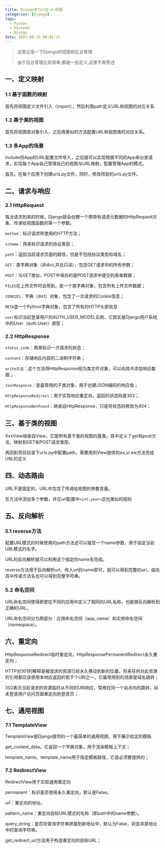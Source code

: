```yaml
---
title: Django学习小记-4-视图
categories: [Django]
tags:
  - Python
  - backend
  - Django
date: 2021-08-19 00:01:21
---
```


>这里记录一下Django的视图和后台管理
>
>由于后台管理比较简单,都是一些定义,这里不再赘述

## 一、定义映射

### 1.1 基于函数的映射

首先将视图定义文件引入（import），然后利用path定义URL和视图的对应关系

### 1.2 基于类的视图

首先将视图类对象引入，之后用类似的方法配置URL和视图类的对应关系。

### 1.3 多App的场景

include将App的URL配置文件导入，之后就可以实现根据不同的App来分发请求，实现每个App自己管理自己的视图与URL映射，配置管理App的模式。

首先，在每个应用下创建urls.py文件，同时，修改项目的urls.py文件。

## 二、请求与响应

### 2.1 HttpRequest

每当请求到来的时候，Django就会创建一个携带有请求元数据的HttpRequest对象，传递给视图函数的第一个参数。

`method`：标识请求所使用的HTTP方法；

`scheme`：用来标识请求的协议类型；

`path`：返回当前请求页面的路径，但是不包括协议类型和域名；

`GET`：类字典对象（非dict,并且只读），包含GET请求中的所有参数；

`POST`：与GET类似，POST中保存的是POST请求中提交的表单数据；

`FILES`在上传文件时会用到，是一个类字典对象，包含所有上传文件数据；

`COOKIES`：字典（dict）对象，包含了一次请求的Cookie信息；

`META`是一个Python字典对象，包含了所有的HTTP头部信息

`user`标识当前登录用户的AUTH_USER_MODEL实例，它其实是Django用户系统中的User（auth.User）类型；

### 2.2 HttpResponse

`status_code`：用来标识一次请求的状态；

`content`：存储响应内容的二进制字符串；

`write方法`：这个方法将HttpResponse视为类文件对象，可以向其中添加响应数据；

`JsonResponse`：是最常用的子类对象，用于创建JSON编码的响应值；

`HttpResponseRedirect`：用于实现响应重定向，返回的状态码是302；

`HttpResponseNotFound`：继承自HttpResponse，只是将状态码修改为404；

## 三、基于类的视图

XxxView继承自View，它是所有基于类的视图的基类。其中定义了get和post方法，映射到GET和POST请求类型。

再回到项目目录下urls.py中配置path，需要用到View提供的as_vi ew方法完成URL的定义

## 四、动态路由

URL不是固定的，URL中包含了传递给视图的参数变量。

在方法中添加多个参数，并在url配置中`<int:year>`这也类似的规则

## 五、反向解析

### 5.1 reverse方法

配置URL模式的时候使用的path方法还可以接受一个name参数，用于指定当前URL模式的名字。

URL的反向解析就可以利用这个指定的name去完成。

reverse方法用于反向解析url，传入url的name即可，就可以得到完整的url，或向其中传递方法名也可以得到完整字符串。

### 5.2 命名空间

URL命名空间使得即使在不同的应用中定义了相同的URL名称，也能够反向解析到正确的URL。

URL命名空间分为两部分：应用命名空间（app_name）和实例命名空间（namespace）。

## 六、重定向

HttpResponseRedirect临时重定向，HttpResponsePermanentRedirect永久重定向；

HTTP对301的解释是被请求的资源已经永久移动到新的位置，将来任何对此资源的引用都应该使用本响应返回的若干个URI之一，它最常用到的场景是域名跳转；

302表示当前请求的资源临时从不同的URI响应，常用在同一个站点内的跳转，如未登录用户访问页面重定向到登录页；

## 七、通用视图

### 7.1 TemplateView

TemplateView是Django提供的一个最简单的通用视图，用于展示给定的模板

get_context_data。它返回一个字典对象，用于渲染模板上下文；

template_name。template_name用于指定模板路径，它是必须要提供的；

### 7.2 RedirectView

RedirectView用于实现通用重定向

permanent：标识是否使用永久重定向，默认是False。

url：重定向的地址。

pattern_name：重定向目标URL模式的名称（即path中的name参数）。

query_string：是否将查询字符串拼接到新地址中，默认为False，将丢弃原地址中的查询字符串。

get_redirect_url方法用于构造重定向的目标URL；